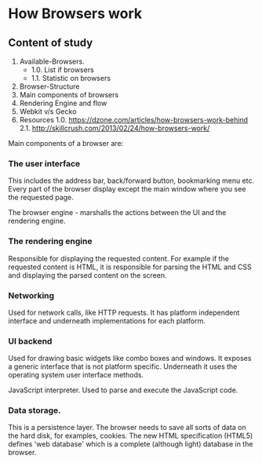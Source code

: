 # How Browsers work


## Content of study
1. Available-Browsers. 
     * 1.0. List if browsers
     * 1.1. Statistic on browsers
2. Browser-Structure
3. Main components of browsers
4. Rendering Engine and flow
5. Webkit v/s Gecko 
6. Resources
  1.0. https://dzone.com/articles/how-browsers-work-behind
  2.1. http://skillcrush.com/2013/02/24/how-browsers-work/
  



Main components of a browser are:

    
### The user interface
    
This includes the address bar, back/forward button, bookmarking menu etc. Every part of the browser display except the main window where you see the requested page.

The browser engine - marshalls the actions between the UI and the rendering engine.
    
### The rendering engine 

Responsible for displaying the requested content. For example if the requested content is HTML, it is responsible for parsing the HTML and CSS and displaying the parsed content on the screen.
    
### Networking 

Used for network calls, like HTTP requests. It has platform independent interface and underneath implementations for each platform.
    
### UI backend

Used for drawing basic widgets like combo boxes and windows. It exposes a generic interface that is not platform specific.
Underneath it uses the operating system user interface methods.

JavaScript interpreter. Used to parse and execute the JavaScript code.
    
### Data storage.

This is a persistence layer. The browser needs to save all sorts of data on the hard disk, for examples, cookies. The new HTML specification (HTML5) defines 'web database' which is a complete (although light) database in the browser.